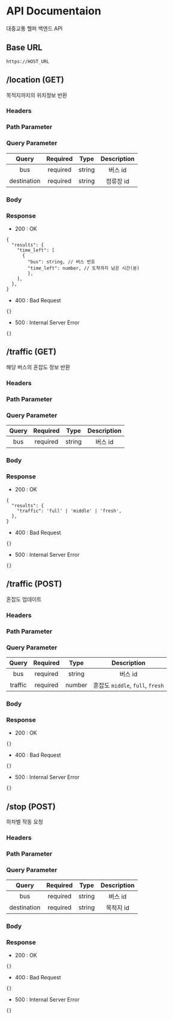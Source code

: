 # API Documentaion

대중교통 헬퍼 백엔드 API

## Base URL

`https://HOST_URL`


## /location (GET)

목적지까지의 위치정보 반환

### Headers

### Path Parameter

### Query Parameter
| Query | Required | Type | Description |
|:------:|:--------:|:----:|:-----------:|
| bus | required | string | 버스 id |
| destination | required | string | 정류장 id |

### Body

### Response

* 200 : OK
```
{
  "results": {
    "time_left": [
      {
        "bus": string, // 버스 번호
        "time_left": number, // 도착까지 남은 시간(분)
    	},
    ],
  },
}
```

* 400 : Bad Request
```
{}
```

* 500 : Internal Server Error
```
{}
```


## /traffic (GET)

해당 버스의 혼잡도 정보 반환

### Headers

### Path Parameter

### Query Parameter
| Query | Required | Type | Description |
|:------:|:--------:|:----:|:-----------:|
| bus | required | string | 버스 id |

### Body

### Response

* 200 : OK
```
{
  "results": {
    "traffic": 'full' | 'middle' | 'fresh',
  },
}
```

* 400 : Bad Request
```
{}
```

* 500 : Internal Server Error
```
{}
```


## /traffic (POST)

혼잡도 업데이트

### Headers

### Path Parameter

### Query Parameter
| Query | Required | Type | Description |
|:------:|:--------:|:----:|:-----------:|
| bus | required | string | 버스 id |
| traffic | required | number | 혼잡도 `middle`, `full`, `fresh` |

### Body

### Response

* 200 : OK
```
{}
```

* 400 : Bad Request
```
{}
```

* 500 : Internal Server Error
```
{}
```


## /stop (POST)

하차벨 작동 요청

### Headers

### Path Parameter

### Query Parameter
| Query | Required | Type | Description |
|:------:|:--------:|:----:|:-----------:|
| bus | required | string | 버스 id |
| destination | required | string | 목적지 id |

### Body

### Response

* 200 : OK
```    
{}
```

* 400 : Bad Request
```
{}
```

* 500 : Internal Server Error
```
{}
```

